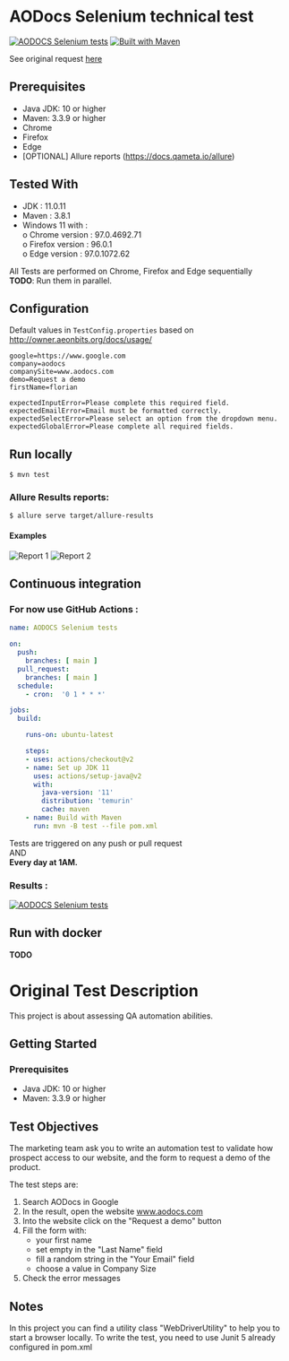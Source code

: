 AODocs Selenium technical test
=

[![AODOCS Selenium tests](https://github.com/Ababadon/aodocs-selenium-techtest/actions/workflows/maven.yml/badge.svg)](https://github.com/Ababadon/aodocs-selenium-techtest/actions/workflows/maven.yml)
[![Built with Maven](http://maven.apache.org/images/logos/maven-feather.png)](http://maven.apache.org)


See original request [here](#original-test-description)

## Prerequisites
* Java JDK: 10 or higher
* Maven: 3.3.9 or higher
* Chrome
* Firefox
* Edge
* [OPTIONAL] Allure reports (https://docs.qameta.io/allure)

## Tested With
* JDK : 11.0.11
* Maven : 3.8.1
* Windows 11 with :  
o Chrome version : 97.0.4692.71  
o Firefox version : 96.0.1  
o Edge version : 97.0.1072.62

All Tests are performed on Chrome, Firefox and Edge sequentially  
**TODO**: Run them in parallel.

## Configuration
Default values in ```TestConfig.properties``` based on http://owner.aeonbits.org/docs/usage/
```properties
google=https://www.google.com
company=aodocs
companySite=www.aodocs.com
demo=Request a demo
firstName=florian

expectedInputError=Please complete this required field.
expectedEmailError=Email must be formatted correctly.
expectedSelectError=Please select an option from the dropdown menu.
expectedGlobalError=Please complete all required fields.
```

## Run locally
 
```$ mvn test```

### Allure Results reports:  
```$ allure serve target/allure-results```

#### Examples
![Report 1](resources/allure-report-1.png)
![Report 2](resources/allure-report-2.png)

## Continuous integration
### For now use GitHub Actions :
```yaml
name: AODOCS Selenium tests

on:
  push:
    branches: [ main ]
  pull_request:
    branches: [ main ]
  schedule:
    - cron:  '0 1 * * *'

jobs:
  build:

    runs-on: ubuntu-latest

    steps:
    - uses: actions/checkout@v2
    - name: Set up JDK 11
      uses: actions/setup-java@v2
      with:
        java-version: '11'
        distribution: 'temurin'
        cache: maven
    - name: Build with Maven
      run: mvn -B test --file pom.xml
```

Tests are triggered on any push or pull request  
AND  
**Every day at 1AM.**

### Results :  
[![AODOCS Selenium tests](https://github.com/Ababadon/aodocs-selenium-techtest/actions/workflows/maven.yml/badge.svg)](https://github.com/Ababadon/aodocs-selenium-techtest/actions/workflows/maven.yml)

## Run with docker
**TODO**


# Original Test Description

This project is about assessing QA automation abilities.

## Getting Started

### Prerequisites
* Java JDK: 10 or higher
* Maven: 3.3.9 or higher

## Test Objectives
The marketing team ask you to write an automation test to validate how prospect access to our website, and the form to request a demo of the product.
 
The test steps are:
 1. Search AODocs in Google
 2. In the result, open the website www.aodocs.com
 3. Into the website click on the "Request a demo" button
 4. Fill the form with:
     * your first name
     * set empty in the "Last Name" field
     * fill a random string in the "Your Email" field
     * choose a value in Company Size
 5. Check the error messages

## Notes
In this project you can find a utility class "WebDriverUtility" to help you to start a browser locally.
To write the test, you need to use Junit 5 already configured in pom.xml
